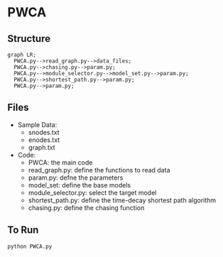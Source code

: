 # PWCA

## Structure

```mermaid
graph LR;
  PWCA.py-->read_graph.py-->data_files;
  PWCA.py-->chasing.py-->param.py;
  PWCA.py-->module_selector.py-->model_set.py-->param.py;
  PWCA.py-->shortest_path.py-->param.py;
  PWCA.py-->param.py;
```

## Files

- Sample Data:
  - snodes.txt
  - enodes.txt
  - graph.txt
- Code:
  - PWCA: the main code
  - read_graph.py: define the functions to read data
  - param.py: defne the parameters
  - model_set: define the base models
  - module_selector.py: select the target model
  - shortest_path.py: define the time-decay shortest path algorithm
  - chasing.py: define the chasing function



## To Run

`python PWCA.py`
